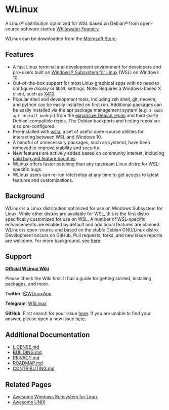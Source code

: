 # WLinux

A Linux® distribution optimized for WSL based on Debian® from open-source software startup [Whitewater Foundry](https://whitewaterfoundry.com
).

WLinux can be downloaded from the [Microsoft Store](https://afflnk.microsoft.com/c/1291904/433017/7593?u=https%3A%2F%2Fwww.microsoft.com%2Fstore%2FproductId%2F9NV1GV1PXZ6P).

## Features

- A fast Linux terminal and development environment for developers and pro-users built on [Windows® Subsystem for Linux](https://github.com/sirredbeard/Awesome-WSL) (WSL) on Windows 10.
- Out-of-the-box support for most Linux graphical apps with no need to configure display or libGL settings. Note: Requires a Windows-based X client, such as [X410](http://afflnk.microsoft.com/c/1291904/459838/7593?prodsku=9NLP712ZMN9Q&u=https%3A%2F%2Fwww.microsoft.com%2Fen-us%2Fstore%2Fp%2Fx410%2F9NLP712ZMN9Q).
- Popular shell and development tools, including zsh shell, git, neovim, and python can be easily installed on first run. Additional packages can be easily installed via the apt package management system (e.g. `$ sudo apt install nodejs`) from the [expansive Debian repos](https://packages.debian.org/stable/) and third-party Debian-compatible repos. The Debian backports and testing repos are also pre-configured.
- Pre-installed with [wslu](https://github.com/patrick330602/wslu), a set of useful open-source utilities for interacting between WSL and Windows 10.
- A handful of unnecessary packages, such as systemd, have been removed to improve stability and security.
- New features are actively added based on community interest, including [paid bug and feature bounties](https://github.com/WhitewaterFoundry/WLinux/issues?q=is%3Aissue+is%3Aopen+label%3ABounty).
- WLinux offers faster patching than any upstream Linux distro for WSL-specific bugs.
- WLinux users can re-run /etc/setup at any time to get access to latest features and customizations.
    
## Background

WLinux is a Linux distribution optimized for use on Windows Subsystem for Linux. While other distros are available for WSL, this is the first distro specifically customized for use on WSL. A number of WSL-specific enhancements are enabled by default and additional features are planned. WLinux is open-source and based on the stable Debian GNU/Linux distro. Development occurs on GitHub. Pull requests, forks, and new issue reports are welcome. For more background, see [here](https://whitewaterfoundry.com/). 

## Support

**[Official WLinux Wiki](https://github.com/WhitewaterFoundry/WLinux/wiki)**

Please check the Wiki first. It has a guide for getting started, installing packages, and more.

**Twitter**: [@WLinuxApp](https://twitter.com/WLinuxApp)

**Telegram**: [WSLinux](https://t.me/wslinux)

**GitHub**: First search for your issue [here](https://github.com/sirredbeard/WLinux/issues). If you are unable to find your answer, please open a new issue [here](https://github.com/sirredbeard/WLinux/issues/new).

## Additional Documentation

- [LICENSE.md](https://github.com/sirredbeard/WLinux/blob/master/LICENSE.md)
- [BUILDING.md](https://github.com/WhitewaterFoundry/WLinux/blob/master/BUILDING.md)
- [PRIVACY.md](https://github.com/WhitewaterFoundry/WLinux/blob/master/PRIVACY.md)
- [ROADMAP.md](https://github.com/WhitewaterFoundry/WLinux/blob/master/ROADMAP.md)
- [CONTRIBUTING.md](https://github.com/WhitewaterFoundry/WLinux/blob/master/CONTRIBUTING.md)

## Related Pages

- [Awesome Windows Subsystem for Linux](https://github.com/sirredbeard/Awesome-WSL)
- [Awesome UNIX](https://github.com/sirredbeard/Awesome-UNIX)
